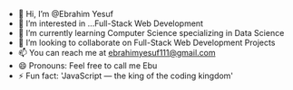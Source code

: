 - 👋 Hi, I’m @Ebrahim Yesuf
- 👀 I’m interested in ...Full-Stack Web Development 
- 🌱 I’m currently learning Computer Science specializing in Data Science
- 💞️ I’m looking to collaborate on Full-Stack Web Development Projects 
- 📫 You can reach me at ebrahimyesuf111@gmail.com
- 😄 Pronouns: Feel free to call me Ebu
- ⚡ Fun fact: 'JavaScript — the king of the coding kingdom'

<!---
Ebrahim-YZ/Ebrahim-YZ is a ✨ special ✨ repository because its `README.md` (this file) appears on your GitHub profile.
You can click the Preview link to take a look at your changes.
--->
